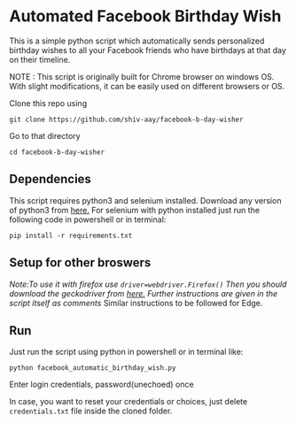 # Automated Facebook Birthday Wish
This is a simple python script which automatically sends personalized birthday wishes to all your Facebook friends who have birthdays at that day on their timeline.

NOTE : This script is originally built for Chrome browser on windows OS. With slight modifications, it can be easily used on different browsers or OS.

Clone this repo using 
```
git clone https://github.com/shiv-aay/facebook-b-day-wisher
```
Go to that directory
```
cd facebook-b-day-wisher
```

## Dependencies

This script requires python3 and selenium installed. Download any version of python3 from <a href="https://www.python.org/downloads/">here.</a> For selenium with python installed just run the following code in powershell or in terminal:

```
pip install -r requirements.txt
```

## Setup for other broswers

<i>Note:To use it with firefox use ```driver=webdriver.Firefox()``` Then you should download the geckodriver from <a href="https://github.com/mozilla/geckodriver/releases">here.</a>
 Further instructions are given in the script itself as comments
 </i>
Similar instructions to be followed for Edge.

## Run

Just run the script using python in powershell or in terminal like:

```
python facebook_automatic_birthday_wish.py
```
Enter login credentials, password(unechoed) once

In case, you want to reset your credentials or choices, just delete `credentials.txt` file inside the cloned folder.
